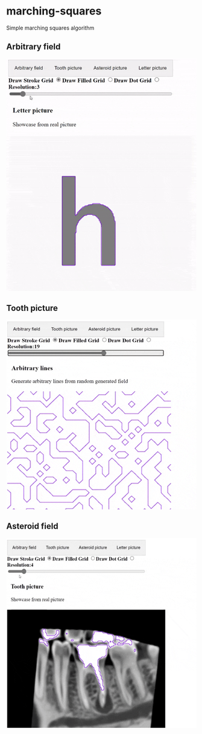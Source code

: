 # marching-squares
Simple marching squares algorithm

## Arbitrary field
![Arbitrary field](/showcases/showcase-arbitrary.gif)

## Tooth picture
![Tooth picture](/showcases/showcase-tooth.gif)

## Asteroid field
![Asteroid picture](/showcases/showcase-asteroid.gif)
